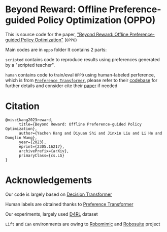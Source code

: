 # Beyond Reward: Offline Preference-guided Policy Optimization (OPPO)

This is source code for the paper, ["Beyond Reward: Offline Preference-guided Policy Optimization"](https://openreview.net/forum?id=0BgDXE6vJJ&referrer=%5BAuthor%20Console%5D(%2Fgroup%3Fid%3DICML.cc%2F2023%2FConference%2FAuthors%23your-submissions)) (`OPPO`)

Main codes are in `oppo` folder
It contains 2 parts: 

`scripted` contains code to reproduce results using preferences generated by a "scripted teacher".

`human` contains code to train/eval `OPPO` using human-labeled perference, which is from [`Preference Transformer`](https://openreview.net/forum?id=Peot1SFDX0), please refer to their [codebase](https://www.google.com/search?q=preference+trasnformer+github&oq=preference+trasnformer+github&aqs=chrome..69i57j0i13i512j69i64j0i390i650l3.1975j1j7&sourceid=chrome&ie=UTF-8) for further details and consider cite their [paper](https://openreview.net/forum?id=Peot1SFDX0) if needed


# Citation
```
@misc{kang2023reward,
      title={Beyond Reward: Offline Preference-guided Policy Optimization}, 
      author={Yachen Kang and Diyuan Shi and Jinxin Liu and Li He and Donglin Wang},
      year={2023},
      eprint={2305.16217},
      archivePrefix={arXiv},
      primaryClass={cs.LG}
}
```

# Acknowledgements

Our code is largely based on [Decision Transformer](https://github.com/kzl/decision-transformer)

Human labels are obtained thanks to [Preference Transformer](https://openreview.net/forum?id=Peot1SFDX0)

Our experiments, largely used [D4RL](https://github.com/Farama-Foundation/D4RL) dataset

`Lift` and `Can` environments are owing to [Robomimic](https://robomimic.github.io/) and [Robosuite](https://robosuite.ai/) project
